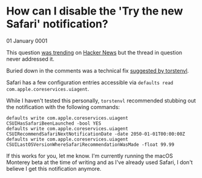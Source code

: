 # How can I disable the &#39;Try the new Safari&#39; notification?
01 January 0001

This question [was trending](https://news.ycombinator.com/item?id=28361730) on [Hacker News](https://news.ycombinator.com) but the thread in question never addressed it.

Buried down in the comments was a technical fix [suggested by torstenvl](https://news.ycombinator.com/item?id=28362014).

Safari has a few configuration entries accessible via `defaults read com.apple.coreservices.uiagent`.

While I haven&#39;t tested this personally, `torstenvl` recommended stubbing out the notification with the following commands:

```shell
defaults write com.apple.coreservices.uiagent CSUIHasSafariBeenLaunched -bool YES
defaults write com.apple.coreservices.uiagent CSUIRecommendSafariNextNotificationDate -date 2050-01-01T00:00:00Z
defaults write com.apple.coreservices.uiagent CSUILastOSVersionWhereSafariRecommendationWasMade -float 99.99
```

If this works for you, let me know. I&#39;m currently running the macOS Monterey beta at the time of writing and as I&#39;ve already used Safari, I don&#39;t believe I get this notification anymore.
